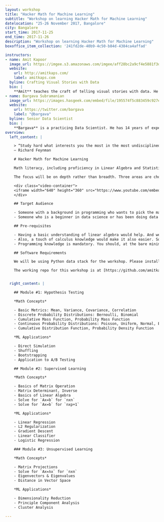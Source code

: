 ```yaml
---
layout: workshop
title: "Hacker Math for Machine Learning"
subtitle: "Workshop on learning Hacker Math for Machine Learning"
datelocation: "25-26 November 2017, Bangalore"
city: Bangalore
start_time: 2017-11-25
end_time: 2017-11-26
description: "Workshop on learning Hacker Math for Machine Learning"
boxoffice_item_collection: '241fd2de-40b9-4c50-b84d-4384ca4affad'

instructors:
- name: Amit Kapoor
  image_url: https://imgee.s3.amazonaws.com/imgee/aff28bc2a9cf4e5881f3dd51d56d53b7.jpeg
  website:
    url: http://amitkaps.com/
    label: amitkaps.com
  byline: Crafting Visual Stories with Data
  bio: |
    **Amit** teaches the craft of telling visual stories with data. He conducts workshops and trainings on Data Science in Python and R, as well as on Data Visualisation topics. His background is in strategy consulting having worked with AT Kearney in India, then with Booz & Company in Europe and more recently for startups in Bangalore. He did his B.Tech in Mechanical Engineering from IIT, Delhi and PGDM (MBA) from IIM, Ahmedabad. You can find more about him at [amitkaps.com](http://amitkaps.com/) and tweet him at [@amitkaps](https://twitter.com/amitkaps).
- name: Bargava Subramanian
  image_url: https://images.hasgeek.com/embed/file/195574f5c883459c927ecfdef066715c
  website:
    url: https://twitter.com/bargava
    label: "@bargava"
  byline: Senior Data Scientist
  bio: |
    **Bargava** is a practicing Data Scientist. He has 14 years of experience delivering business analytics solutions to Investment Banks, Entertainment Studios and High-Tech companies. He has given talks and conducted workshops on Data Science, Machine Learning, Deep Learning and Optimization in Python and R. He has a Masters in Statistics from University of Maryland, College Park, USA. He is an ardent NBA fan. You can tweet to him at [@bargava](https://twitter.com/bargava).
overview:
  left_content: |

    > “Study hard what interests you the most in the most undisciplined, irreverent and original manner possible.”
    ― Richard Feynman

    # Hacker Math for Machine Learning

    Math literacy, including proficiency in Linear Algebra and Statistics, is a must for anyone pursuing a career in data science. The goal of this workshop is to introduce some key concepts from these domains that get used repeatedly in data science applications. Our approach is what we call the “Hacker’s way”. Instead of going back to formulae and proofs, we teach the concepts by writing code. And in practical applications. Concepts don’t remain sticky if the usage is never taught.

    The focus will be on depth rather than breadth. Three areas are chosen - Hypothesis Testing, Supervised Learning and Unsupervised Learning. They will be covered to sufficient depth - 50% of the time will be on the concepts and 50% of the time will be spent coding them.

    <div class="video-container">
    <iframe width="640" height="360" src="https://www.youtube.com/embed/UqwsRzFmu3c" frameborder="0" allowfullscreen class="video"></iframe>
    </div>

    ## Target Audience

    - Someone with a background in programming who wants to pick the math needed for data science and get a flavor for different data science problems
    - Someone who is a beginner in data science or has been doing data analysis (at least using Excel at a minimum) and wants to pick skills to take the next step in their data science career

    ## Pre-requisites

    - Having a basic understanding of linear algebra would help. And we know you may have forgotten all about it from your school or college days. So here is an amazing video playlist by @3blue1brown to learn [The Essence of Linear Algebra](https://www.youtube.com/playlist?list=PLZHQObOWTQDPD3MizzM2xVFitgF8hE_ab) in a very visual way.
    - Also, a touch of calculus knowledge would make it also easier. So if you want to brush up your basic calculus skills, then @3blue1brown has another amazing video playlist to learn [The Essence of Calculus](https://www.youtube.com/playlist?list=PLZHQObOWTQDMsr9K-rj53DwVRMYO3t5Yr) in a very visual way.
    - Programming knowledge is mandatory. You should, at the bare minimum, be able to write conditional statements, use loops, be comfortable writing functions and be able to understand code snippets and come up with programming logic. Since we will be using Python - brush up your basics there. Specifically, we expect you to know the first three sections from this: [http://anandology.com/python-practice-book/](http://anandology.com/python-practice-book/)

    ## Software Requirements

    We will be using Python data stack for the workshop. Please install Ananconda for Python 3.5 for the workshop. That has everything we need for the workshop. For attendees more curious, we will be using Jupyter Notebook as our IDE. We will be introducing numpy, scipy, seaborn, matplotlib, plotnine, statsmodel and scikit-learn.

    The working repo for this workshop is at [https://github.com/amitkaps/hackermath/](https://github.com/amitkaps/hackermath/)


  right_content: |

    ## Module #1: Hypothesis Testing

    *Math Concepts*

    - Basic Metrics: Mean, Variance, Covariance, Correlation
    - Discrete Probability Distributions: Bernoulli, Binomial
    - Cumulative Mass Function, Probability Mass Function
    - Continuous Probability Distributions: Poisson, Uniform, Normal, Beta, Gamma
    - Cumulative Distribution Function, Probability Density Function

    *ML Applications*

    - Direct Simulation
    - Shuffling
    - Bootstrapping
    - Application to A/B Testing

    ## Module #2: Supervised Learning

    *Math Concepts*

    - Basics of Matrix Operation
    - Matrix Determinant, Inverse
    - Basics of Linear Algebra
    - Solve for `Ax=b` for `nxn`
    - Solve for `Ax=b` for `nxp+1`

    *ML Applications*

    - Linear Regression
    - L2 Regularization
    - Gradient Descent
    - Linear Classifier
    - Logistic Regression

    ### Module #3: Unsupervised Learning

    *Math Concepts*

    - Matrix Projections
    - Solve for `Ax=λx` for `nxn`
    - Eigenvectors & Eigenvalues
    - Distance in Vector Space

    *ML Applications*

    - Dimensionality Reduction
    - Principle Component Analysis
    - Cluster Analysis

---
```

